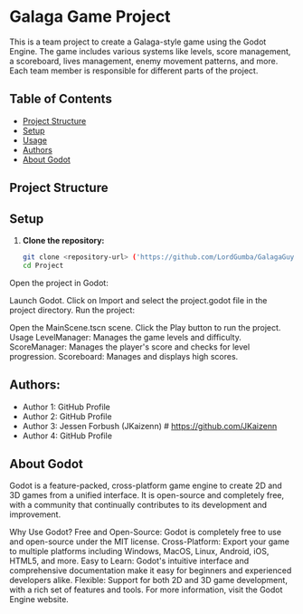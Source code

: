 # Galaga Game Project

This is a team project to create a Galaga-style game using the Godot Engine. The game includes various systems like levels, score management, a scoreboard, lives management, enemy movement patterns, and more. Each team member is responsible for different parts of the project.

## Table of Contents

- [Project Structure](#project-structure)
- [Setup](#setup)
- [Usage](#usage)
- [Authors](#authors)
- [About Godot](#about-godot)

## Project Structure



## Setup

1. **Clone the repository:**

   ```sh
   git clone <repository-url> ('https://github.com/LordGumba/GalagaGuyGala')
   cd Project
   
Open the project in Godot:

Launch Godot.
Click on Import and select the project.godot file in the project directory.
Run the project:

Open the MainScene.tscn scene.
Click the Play button to run the project.
Usage
LevelManager: Manages the game levels and difficulty.
ScoreManager: Manages the player's score and checks for level progression.
Scoreboard: Manages and displays high scores.


## Authors:
- Author 1: GitHub Profile
- Author 2: GitHub Profile
- Author 3: Jessen Forbush (JKaizenn) # https://github.com/JKaizenn
- Author 4: GitHub Profile



## About Godot
Godot is a feature-packed, cross-platform game engine to create 2D and 3D games from a unified interface. It is open-source and completely free, with a community that continually contributes to its development and improvement.

Why Use Godot?
Free and Open-Source: Godot is completely free to use and open-source under the MIT license.
Cross-Platform: Export your game to multiple platforms including Windows, MacOS, Linux, Android, iOS, HTML5, and more.
Easy to Learn: Godot's intuitive interface and comprehensive documentation make it easy for beginners and experienced developers alike.
Flexible: Support for both 2D and 3D game development, with a rich set of features and tools.
For more information, visit the Godot Engine website.
